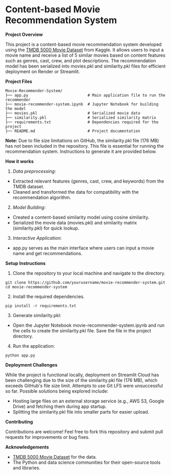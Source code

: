 # Content-based Movie Recommendation System
**Project Overview**

This project is a content-based movie recommendation system developed using the [TMDB 5000 Movie Dataset](https://www.kaggle.com/datasets/tmdb/tmdb-movie-metadata) from Kaggle. It allows users to input a movie name and receive a list of 5 similar movies based on content features such as genres, cast, crew, and plot descriptions. The recommendation model has been serialized into movies.pkl and similarity.pkl files for efficient deployment on Render or Streamlit.

**Project Files**

```
Movie-Recommender-System/
├── app.py                          # Main application file to run the recommender
├── movie-recommender-system.ipynb  # Jupyter Notebook for building the model
├── movies.pkl                      # Serialized movie data
├── similarity.pkl                  # Serialized similarity matrix
├── requirements.txt                # Dependencies required for the project
├── README.md                       # Project documentation
```
**Note:** 
Due to file size limitations on GitHub, the similarity.pkl file (176 MB) has not been included in the repository. This file is essential for running the recommendation system. Instructions to generate it are provided below.

**How it works**
1. *Data preprocessing*:
 - Extracted relevant features (genres, cast, crew, and keywords) from the TMDB dataset.
 - Cleaned and transformed the data for compatibility with the recommendation algorithm.  
2. *Model Building*:
- Created a content-based similarity model using cosine similarity.
- Serialized the movie data (movies.pkl) and similarity matrix (similarity.pkl) for quick lookup.
3. *Interactive Application*:
- app.py serves as the main interface where users can input a movie name and get recommendations.

**Setup Instructions**
1. Clone the repository to your local machine and navigate to the directory.
```
git clone https://github.com/yourusername/movie-recommender-system.git
cd movie-recommender-system
```
2. Install the required dependencies.
```
pip install -r requirements.txt
```

3. Generate similarity.pkl:
   
- Open the Jupyter Notebook movie-recommender-system.ipynb and run the cells to create the similarity.pkl file. Save the file in the project directory.


4. Run the application:
```
python app.py
```

**Deployment Challenges**

While the project is functional locally, deployment on Streamlit Cloud has been challenging due to the size of the similarity.pkl file (176 MB), which exceeds GitHub's file size limit. Attempts to use Git LFS were unsuccessful so far. Possible solutions being explored include:

- Hosting large files on an external storage service (e.g., AWS S3, Google Drive) and fetching them during app startup.
- Splitting the similarity.pkl file into smaller parts for easier upload.

**Contributing**

Contributions are welcome! Feel free to fork this repository and submit pull requests for improvements or bug fixes.

**Acknowledgements**

- [TMDB 5000 Movie Dataset](https://www.kaggle.com/datasets/tmdb/tmdb-movie-metadata) for the data.
- The Python and data science communities for their open-source tools and libraries.
